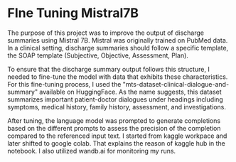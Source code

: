 # FIne Tuning Mistral7B


The purpose of this project was to improve the output of discharge summaries using Mistral 7B. 
Mistral was originally trained on PubMed data.
In a clinical setting, discharge summaries should follow a specific template, the SOAP template (Subjective, Objective, Assessment, Plan).

To ensure that the discharge summary output follows this structure, I needed to fine-tune the model with data that exhibits these characteristics. 
For this fine-tuning process, I used the "mts-dataset-clinical-dialogue-and-summary" available on HuggingFace.
As the name suggests, this dataset summarizes important patient-doctor dialogues under headings including symptoms, medical history, family history, assessment, and investigations.

After tuning, the language model was prompted to generate completions based on the different  prompts to assess the precision of the completion compared to the referenced input text.
I started from kaggle workpace and later shifted to google colab.
That explains the reason of kaggle hub in the notebook.
I also utilized wandb.ai for monitoring my runs.
